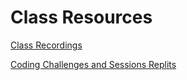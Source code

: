 # Class Resources

[Class Recordings](/class_recordings_links.md)

[Coding Challenges and Sessions Replits](/coding_challanges_and_lessons_replits.md)
